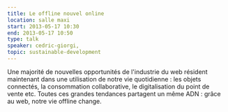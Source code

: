```yaml
---
title: Le offline nouvel online
location: salle maxi
start: 2013-05-17 10:30
end: 2013-05-17 10:50
type: talk
speaker: cedric-giorgi,
topic: sustainable-development
---
```


Une majorité de nouvelles opportunités de l'industrie du web résident maintenant dans une utilisation de notre vie quotidienne : les objets connectés, la consommation collaborative, le digitalisation du point de vente etc. Toutes ces grandes tendances partagent un même ADN : grâce au web, notre vie offline change.
